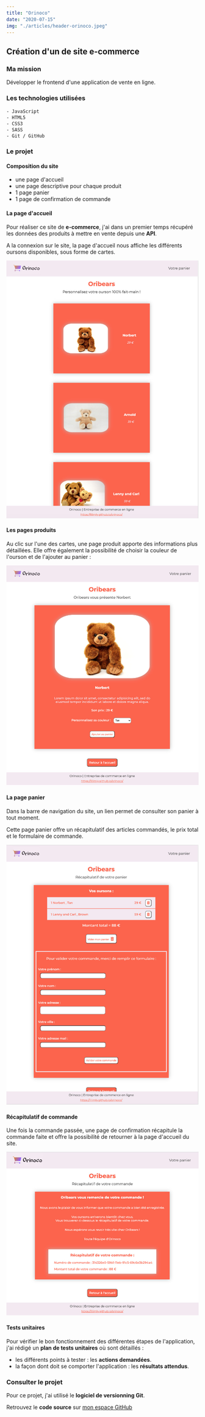 ```yaml
---
title: "Orinoco"
date: "2020-07-15"
img: "./articles/header-orinoco.jpeg"
---
```


## Création d'un de site e-commerce

### Ma mission

Développer le frontend d'une application de vente en ligne.

### Les technologies utilisées

    - JavaScript
    - HTML5
    - CSS3
    - SASS
    - Git / GitHub

### Le projet

#### Composition du site

- une page d'accueil
- une page descriptive pour chaque produit
- 1 page panier
- 1 page de confirmation de commande

#### La page d'accueil

Pour réaliser ce site de **e-commerce**, j'ai dans un premier temps récupéré les données des produits à mettre en vente depuis une **API**.

A la connexion sur le site, la page d'accueil nous affiche les différents oursons disponibles, sous forme de cartes.

![Page d'accueil](./img-orinoco/accueil-orinoco.jpeg)

#### Les pages produits

Au clic sur l'une des cartes, une page produit apporte des informations plus détaillées. Elle offre également la possibilité de choisir la couleur de l'ourson et de l'ajouter au panier :

![Page produit](./img-orinoco/page-produit-orinoco.jpeg)

#### La page panier

Dans la barre de navigation du site, un lien permet de consulter son panier à tout moment.

Cette page panier offre un récapitulatif des articles commandés, le prix total et le formulaire de commande.

![Page panier](./img-orinoco/panier-orinoco.jpeg)

#### Récapitulatif de commande

Une fois la commande passée, une page de confirmation récapitule la commande faite et offre la possibilité de retourner à la page d'accueil du site.

![Page de confirmation](./img-orinoco/confirmation-orinoco.jpeg)

#### Tests unitaires

Pour vérifier le bon fonctionnement des différentes étapes de l'application, j'ai rédigé un **plan de tests unitaires** où sont détaillés :

- les différents points à tester : les **actions demandées**.
- la façon dont doit se comporter l'application : les **résultats attendus**.

### Consulter le projet

Pour ce projet, j'ai utilisé le **logiciel de versionning Git**.

Retrouvez le **code source** sur [mon espace GitHub](https://github.com/Lilimly/orinoco "Code source du site Orinoco")
